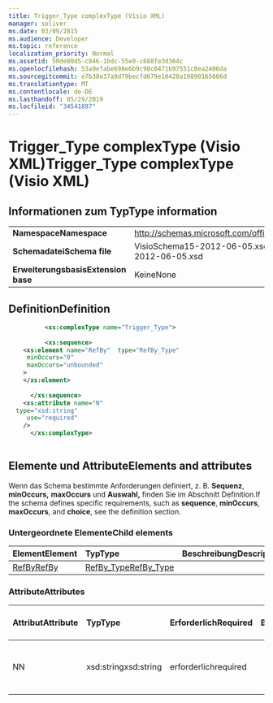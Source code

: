 ```yaml
---
title: Trigger_Type complexType (Visio XML)
manager: soliver
ms.date: 03/09/2015
ms.audience: Developer
ms.topic: reference
localization_priority: Normal
ms.assetid: 50de80d5-c846-1bdc-55e0-c688fe3d364c
ms.openlocfilehash: 53a9efabe698e6b9c98c0471b97551c8ea2406da
ms.sourcegitcommit: e7b38e37a9d79becfd679e10420a19890165606d
ms.translationtype: MT
ms.contentlocale: de-DE
ms.lasthandoff: 05/29/2019
ms.locfileid: "34541897"
---
```

# <a name="trigger_type-complextype-visio-xml"></a><span data-ttu-id="0b1b1-102">Trigger_Type complexType (Visio XML)</span><span class="sxs-lookup"><span data-stu-id="0b1b1-102">Trigger_Type complexType (Visio XML)</span></span>

## <a name="type-information"></a><span data-ttu-id="0b1b1-103">Informationen zum Typ</span><span class="sxs-lookup"><span data-stu-id="0b1b1-103">Type information</span></span>

|||
|:-----|:-----|
|<span data-ttu-id="0b1b1-104">**Namespace**</span><span class="sxs-lookup"><span data-stu-id="0b1b1-104">**Namespace**</span></span> <br/> |http://schemas.microsoft.com/office/visio/2011/1/core  <br/> |
|<span data-ttu-id="0b1b1-105">**Schemadatei**</span><span class="sxs-lookup"><span data-stu-id="0b1b1-105">**Schema file**</span></span> <br/> |<span data-ttu-id="0b1b1-106">VisioSchema15-2012-06-05.xsd</span><span class="sxs-lookup"><span data-stu-id="0b1b1-106">VisioSchema15-2012-06-05.xsd</span></span>  <br/> |
|<span data-ttu-id="0b1b1-107">**Erweiterungsbasis**</span><span class="sxs-lookup"><span data-stu-id="0b1b1-107">**Extension base**</span></span> <br/> |<span data-ttu-id="0b1b1-108">Keine</span><span class="sxs-lookup"><span data-stu-id="0b1b1-108">None</span></span>  <br/> |
   
## <a name="definition"></a><span data-ttu-id="0b1b1-109">Definition</span><span class="sxs-lookup"><span data-stu-id="0b1b1-109">Definition</span></span>

```XML
          <xs:complexType name="Trigger_Type">
          
          <xs:sequence>
    <xs:element name="RefBy"  type="RefBy_Type"
     minOccurs="0"
     maxOccurs="unbounded"
    >
    </xs:element>
    
      </xs:sequence>
    <xs:attribute name="N"
  type="xsd:string"
     use="required"
    />
      </xs:complexType>
      
```

## <a name="elements-and-attributes"></a><span data-ttu-id="0b1b1-110">Elemente und Attribute</span><span class="sxs-lookup"><span data-stu-id="0b1b1-110">Elements and attributes</span></span>

<span data-ttu-id="0b1b1-111">Wenn das Schema bestimmte Anforderungen definiert, z. B. **Sequenz**, **minOccurs,** **maxOccurs** und **Auswahl,** finden Sie im Abschnitt Definition.</span><span class="sxs-lookup"><span data-stu-id="0b1b1-111">If the schema defines specific requirements, such as **sequence**, **minOccurs**, **maxOccurs**, and **choice**, see the definition section.</span></span> 
  
### <a name="child-elements"></a><span data-ttu-id="0b1b1-112">Untergeordnete Elemente</span><span class="sxs-lookup"><span data-stu-id="0b1b1-112">Child elements</span></span>

|<span data-ttu-id="0b1b1-113">**Element**</span><span class="sxs-lookup"><span data-stu-id="0b1b1-113">**Element**</span></span>|<span data-ttu-id="0b1b1-114">**Typ**</span><span class="sxs-lookup"><span data-stu-id="0b1b1-114">**Type**</span></span>|<span data-ttu-id="0b1b1-115">**Beschreibung**</span><span class="sxs-lookup"><span data-stu-id="0b1b1-115">**Description**</span></span>|
|:-----|:-----|:-----|
|[<span data-ttu-id="0b1b1-116">RefBy</span><span class="sxs-lookup"><span data-stu-id="0b1b1-116">RefBy</span></span>](refby-element-trigger_type-complextypevisio-xml.md) <br/> |[<span data-ttu-id="0b1b1-117">RefBy_Type</span><span class="sxs-lookup"><span data-stu-id="0b1b1-117">RefBy_Type</span></span>](refby_type-complextypevisio-xml.md) <br/> ||
   
### <a name="attributes"></a><span data-ttu-id="0b1b1-118">Attribute</span><span class="sxs-lookup"><span data-stu-id="0b1b1-118">Attributes</span></span>

|<span data-ttu-id="0b1b1-119">**Attribut**</span><span class="sxs-lookup"><span data-stu-id="0b1b1-119">**Attribute**</span></span>|<span data-ttu-id="0b1b1-120">**Typ**</span><span class="sxs-lookup"><span data-stu-id="0b1b1-120">**Type**</span></span>|<span data-ttu-id="0b1b1-121">**Erforderlich**</span><span class="sxs-lookup"><span data-stu-id="0b1b1-121">**Required**</span></span>|<span data-ttu-id="0b1b1-122">**Beschreibung**</span><span class="sxs-lookup"><span data-stu-id="0b1b1-122">**Description**</span></span>|<span data-ttu-id="0b1b1-123">**Mögliche Werte**</span><span class="sxs-lookup"><span data-stu-id="0b1b1-123">**Possible values**</span></span>|
|:-----|:-----|:-----|:-----|:-----|
|<span data-ttu-id="0b1b1-124">N</span><span class="sxs-lookup"><span data-stu-id="0b1b1-124">N</span></span>  <br/> |<span data-ttu-id="0b1b1-125">xsd:string</span><span class="sxs-lookup"><span data-stu-id="0b1b1-125">xsd:string</span></span>  <br/> |<span data-ttu-id="0b1b1-126">erforderlich</span><span class="sxs-lookup"><span data-stu-id="0b1b1-126">required</span></span>  <br/> ||<span data-ttu-id="0b1b1-127">Werte des xsd:string-Typs.</span><span class="sxs-lookup"><span data-stu-id="0b1b1-127">Values of the xsd:string type.</span></span>  <br/> |
   

